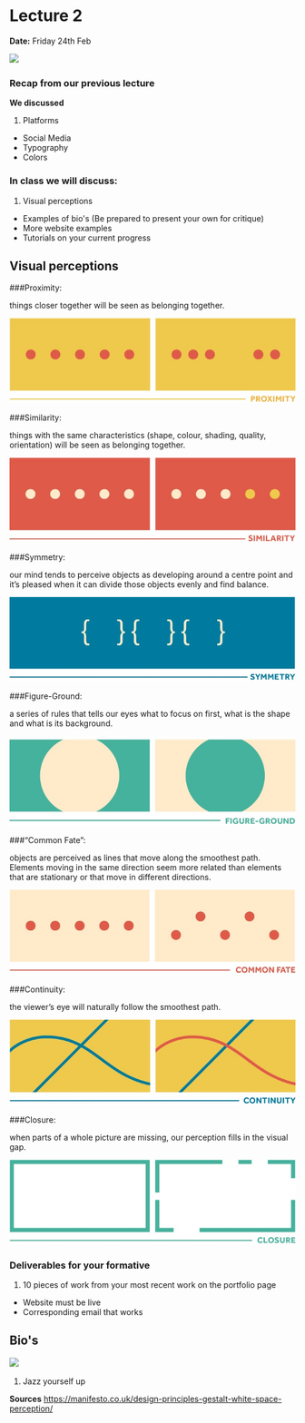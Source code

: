 # Lecture 2

**Date:** Friday 24th Feb

![](http://i.giphy.com/9WxhJU5SUVhao.gif)

### Recap from our previous lecture

**We discussed**

1. Platforms 
* Social Media
* Typography 
* Colors  

### In class we will discuss: 

1. Visual perceptions 
* Examples of bio's (Be prepared to present your own for critique)
* More website examples
* Tutorials on your current progress

## Visual perceptions

###Proximity: 

things closer together will be seen as belonging together.
 
![](assets/proximity.jpg)

###Similarity: 

things with the same characteristics (shape, colour, shading, quality, orientation) will be seen as belonging together.

![](assets/similarity.jpg)

###Symmetry: 

our mind tends to perceive objects as developing around a centre point and it’s pleased when it can divide those objects evenly and find balance.

![](assets/symmetry.jpg)

###Figure-Ground: 

a series of rules that tells our eyes what to focus on first, what is the shape and what is its background.

![](assets/figure-ground.jpg)

###“Common Fate”: 

objects are perceived as lines that move along the smoothest path. Elements moving in the same direction seem more related than elements that are stationary or that move in different directions.

![](assets/common-fate.jpg)

###Continuity: 

the viewer’s eye will naturally follow the smoothest path.

![](assets/continuity.jpg)

###Closure: 

when parts of a whole picture are missing, our perception fills in the visual gap.

![](assets/closure.jpg)

### Deliverables for your formative 

1. 10 pieces of work from your most recent work on the portfolio page
* Website must be live
* Corresponding email that works 

## Bio's 

![](http://i.giphy.com/l0ExcNsINszxpw6E8.gif)

1. Jazz yourself up 


**Sources**
https://manifesto.co.uk/design-principles-gestalt-white-space-perception/